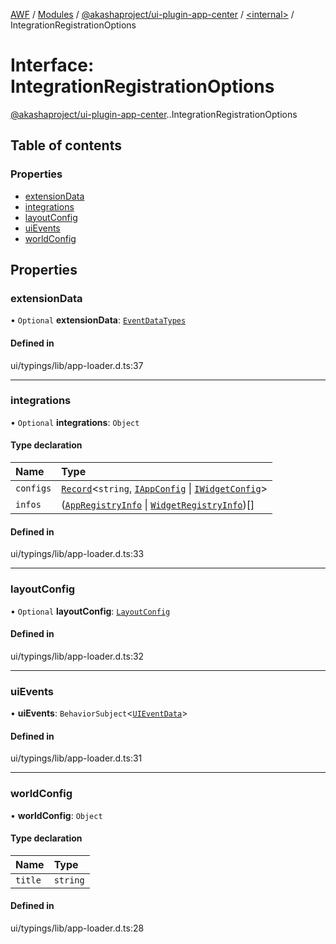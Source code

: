 [AWF](../README.md) / [Modules](../modules.md) / [@akashaproject/ui-plugin-app-center](../modules/akashaproject_ui_plugin_app_center.md) / [<internal\>](../modules/akashaproject_ui_plugin_app_center._internal_.md) / IntegrationRegistrationOptions

# Interface: IntegrationRegistrationOptions

[@akashaproject/ui-plugin-app-center](../modules/akashaproject_ui_plugin_app_center.md).[<internal>](../modules/akashaproject_ui_plugin_app_center._internal_.md).IntegrationRegistrationOptions

## Table of contents

### Properties

- [extensionData](akashaproject_ui_plugin_app_center._internal_.IntegrationRegistrationOptions.md#extensiondata)
- [integrations](akashaproject_ui_plugin_app_center._internal_.IntegrationRegistrationOptions.md#integrations)
- [layoutConfig](akashaproject_ui_plugin_app_center._internal_.IntegrationRegistrationOptions.md#layoutconfig)
- [uiEvents](akashaproject_ui_plugin_app_center._internal_.IntegrationRegistrationOptions.md#uievents)
- [worldConfig](akashaproject_ui_plugin_app_center._internal_.IntegrationRegistrationOptions.md#worldconfig)

## Properties

### extensionData

• `Optional` **extensionData**: [`EventDataTypes`](../modules/akashaproject_ui_plugin_app_center._internal_.md#eventdatatypes)

#### Defined in

ui/typings/lib/app-loader.d.ts:37

___

### integrations

• `Optional` **integrations**: `Object`

#### Type declaration

| Name | Type |
| :------ | :------ |
| `configs` | [`Record`](../modules/akashaproject_ui_plugin_app_center._internal_.md#record)<`string`, [`IAppConfig`](akashaproject_ui_plugin_app_center._internal_.IAppConfig.md) \| [`IWidgetConfig`](akashaproject_ui_plugin_app_center._internal_.IWidgetConfig.md)\> |
| `infos` | ([`AppRegistryInfo`](akashaproject_ui_plugin_app_center._internal_.AppRegistryInfo.md) \| [`WidgetRegistryInfo`](akashaproject_ui_plugin_app_center._internal_.WidgetRegistryInfo.md))[] |

#### Defined in

ui/typings/lib/app-loader.d.ts:33

___

### layoutConfig

• `Optional` **layoutConfig**: [`LayoutConfig`](akashaproject_ui_plugin_app_center._internal_.LayoutConfig.md)

#### Defined in

ui/typings/lib/app-loader.d.ts:32

___

### uiEvents

• **uiEvents**: `BehaviorSubject`<[`UIEventData`](akashaproject_ui_plugin_app_center._internal_.UIEventData.md)\>

#### Defined in

ui/typings/lib/app-loader.d.ts:31

___

### worldConfig

• **worldConfig**: `Object`

#### Type declaration

| Name | Type |
| :------ | :------ |
| `title` | `string` |

#### Defined in

ui/typings/lib/app-loader.d.ts:28
